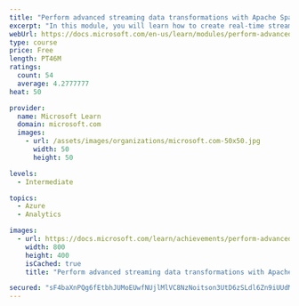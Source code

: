 ```yaml
---
title: "Perform advanced streaming data transformations with Apache Spark and Kafka in Azure HDInsight"
excerpt: "In this module, you will learn how to create real-time streaming data analytics pipelines and applications on the cloud by using Azure HDInsight with Apache Kafka and Apache Spark."
webUrl: https://docs.microsoft.com/en-us/learn/modules/perform-advanced-streaming-data-transformations-with-spark-kafka/
type: course
price: Free
length: PT46M
ratings:
  count: 54
  average: 4.2777777
heat: 50

provider:
  name: Microsoft Learn
  domain: microsoft.com
  images:
    - url: /assets/images/organizations/microsoft.com-50x50.jpg
      width: 50
      height: 50

levels:
  - Intermediate

topics:
  - Azure
  - Analytics

images:
  - url: https://docs.microsoft.com/learn/achievements/perform-advanced-streaming-data-transformations-social.png
    width: 800
    height: 400
    isCached: true
    title: "Perform advanced streaming data transformations with Apache Spark and Kafka in Azure HDInsight"

secured: "sF4baXnPQg6fEtbhJUMoEUwfNUjlMlVC8NzNoitson3UtD6zSLdl6Zn9iUUdMGkG4rMKiDbUrvZBZdGX+fWXqFyTNxII+/zWcwP2q8PFYEmReX/QBya21lQ4ji/vjKoI/nwGSQL9Qeo38LtcFz6TVN8UtqQGIQdV9L7unajbb1NJvIu2GcKom5xj2jYuxCCcfyzlGEworiLY2YmwoUXLUnhBqwxLOIvGSvjc3SEAQwpPYMVjVWz42HVBm/SINwDosdF6QJZqAvRvKIgZAo/rnvLRfo+ng65oEbDT6YrXK8S8Dsvnw1DFpGhPEa/XsW1iCk+wtXD2kzHgQ44TZyB5V/ZVZcFRDZrwgtt6qH8H18vp1ERUGUW45SXqum1yRH1F8K5zwhvTBKV5tgjvkRIoNKMbU+8rGTikq0dTVEn7/rk=;K4TPr6WeJ/5ofUvML3Y6Ig=="
---
```


